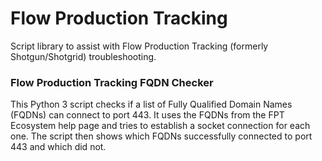 # Flow Production Tracking
Script library to assist with Flow Production Tracking (formerly Shotgun/Shotgrid) troubleshooting.

### Flow Production Tracking FQDN Checker
This Python 3 script checks if a list of Fully Qualified Domain Names (FQDNs) can connect to port 443. It uses the FQDNs from the FPT Ecosystem help page and tries to establish a socket connection for each one. The script then shows which FQDNs successfully connected to port 443 and which did not.

